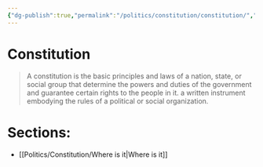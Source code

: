 ```yaml
---
{"dg-publish":true,"permalink":"/politics/constitution/constitution/","dgHomeLink":true,"dgPassFrontmatter":false}
---
```



# Constitution
> A constitution is the basic principles and laws of a nation, state, or social group that determine the powers and duties of the government and guarantee certain rights to the people in it. a written instrument embodying the rules of a political or social organization.


# Sections:
- [[Politics/Constitution/Where is it|Where is it]]